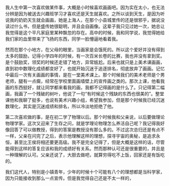 我人生中第一次喜欢做某件事，大概是小时候喜欢画画吧。因为实在太小，也无法分辨是因为被送去兴趣班学习才喜欢还是天生就喜欢。之所以谈到天生，是因为听说我的奶奶天生就会画画，她是上海人，在那个小县城里传的还是很邪乎，据说没读过什么书，但是盛传她很聪明，并且会自画像。这辈子我只见过她一次，她总让我觉得是这个平凡家庭里某种飘忽的存在。高中的时候，我和同学说，我觉得她给我们家的血里带来了飞扬的东西，同学一脸懵逼地看着我。

然而在那个小地方，在父母的眼里，当画家是会饿死的。所以这个爱好并没有得到太多的鼓励，记得小学四年的时候，有一次百米长卷的比赛，我也并没有拿到奖。是个鼓励奖，领奖的时候还走错了地方，异常尴尬。后来也就只是上美术课画画，直到初中数理化成绩都变好了，也就开始沉迷于追逐排名，彻底放弃了画画。记忆中最后一次有关画画的事情，是在一堂美术课上。那个时候我们的美术老师是个男老师，腿有一点瘸，经常在学校里面画墙壁上的宣传画之类的。那次上课，他看我画的东西挺好，就让同学都来看我的画，我都不记得画的是什么了。只记得第二幅画，我画了一个残破的树叶，他说了一句“有时候这个残缺的东西也很美的”。整堂课他和我聊了挺多，也说有美术兴趣小组，希望我参加，但是那个时候我已经沉迷数理化，其实是沉迷成绩和排名，所以冷淡地拒绝了他。

第二次喜欢做的事，是在初二学了物理以后。那个时候我和父亲说，以后要做理论物理学家。这次又迎来了生存之问，就是学理论物理怎么养活自己呢？我记得我好像回答了可以做教授，得到的答案是教授没有那么多的。不过这次总归还是有点不一样，父亲在问完了之后，表示他理解这样的理想，探寻宇宙的奥秘，是追求永恒，甚至比王侯将相还要更高级。我不是完全记得了，但是大概是这样的话，尽管能得到这样的答复应该和我的成绩好有关系。然而那种认可还是很重要的，并且是一种理解的认可。父亲还说了，大胆去做吧，就算穷得吃不上饭，回家还是有饭吃的。

我们这代人，特别是小镇青年，少年的时候十个可能有八个的理想都是当科学家，因为只能接收到那么一点宣传。但是我觉得自己还是不太一样的，

